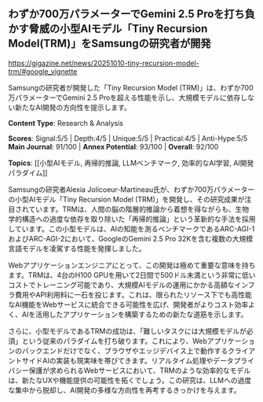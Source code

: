## わずか700万パラメーターでGemini 2.5 Proを打ち負かす脅威の小型AIモデル「Tiny Recursion Model(TRM)」をSamsungの研究者が開発

https://gigazine.net/news/20251010-tiny-recursion-model-trm/#google_vignette

Samsungの研究者が開発した「Tiny Recursion Model (TRM)」は、わずか700万パラメーターでGemini 2.5 Proを超える性能を示し、大規模モデルに依存しない新たなAI開発の方向性を提示します。

**Content Type**: Research & Analysis

**Scores**: Signal:5/5 | Depth:4/5 | Unique:5/5 | Practical:4/5 | Anti-Hype:5/5
**Main Journal**: 91/100 | **Annex Potential**: 93/100 | **Overall**: 92/100

**Topics**: [[小型AIモデル, 再帰的推論, LLMベンチマーク, 効率的なAI学習, AI開発パラダイム]]

Samsungの研究者Alexia Jolicoeur-Martineau氏が、わずか700万パラメーターの小型AIモデル「Tiny Recursion Model (TRM)」を開発し、その研究成果が注目されています。TRMは、人間の脳の階層的推論から着想を得ながらも、生物学的構造への過度な依存を取り除いた「再帰的推論」という革新的な手法を採用しています。この小型モデルは、AIの知能を測るベンチマークであるARC-AGI-1およびARC-AGI-2において、GoogleのGemini 2.5 Pro 32Kを含む複数の大規模言語モデルを凌駕する性能を発揮しました。

Webアプリケーションエンジニアにとって、この開発は極めて重要な意味を持ちます。TRMは、4台のH100 GPUを用いて2日間で500ドル未満という非常に低いコストでトレーニング可能であり、大規模AIモデルの運用にかかる高額なインフラ費用やAPI利用料に一石を投じます。これは、限られたリソース下でも高性能なAI機能をWebサービスに統合できる可能性を広げ、開発者がよりコスト効率よく、AIを活用したアプリケーションを構築するための新たな道筋を示します。

さらに、小型モデルであるTRMの成功は、「難しいタスクには大規模モデルが必須」という従来のパラダイムを打ち破ります。これにより、Webアプリケーションのバックエンドだけでなく、ブラウザやエッジデバイス上で動作するクライアントサイドAIの実装も現実味を帯びてきます。リアルタイム処理やデータプライバシー保護が求められるWebサービスにおいて、TRMのような効率的なモデルは、新たなUXや機能提供の可能性を拓くでしょう。この研究は、LLMへの過度な集中から脱却し、AI開発の多様な方向性を再考するきっかけを与えます。